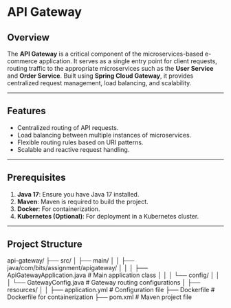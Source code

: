 # API Gateway

## Overview
The **API Gateway** is a critical component of the microservices-based e-commerce application. It serves as a single entry point for client requests, routing traffic to the appropriate microservices such as the **User Service** and **Order Service**. Built using **Spring Cloud Gateway**, it provides centralized request management, load balancing, and scalability.

---

## Features
- Centralized routing of API requests.
- Load balancing between multiple instances of microservices.
- Flexible routing rules based on URI patterns.
- Scalable and reactive request handling.

---

## Prerequisites
1. **Java 17**: Ensure you have Java 17 installed.
2. **Maven**: Maven is required to build the project.
3. **Docker**: For containerization.
4. **Kubernetes (Optional)**: For deployment in a Kubernetes cluster.

---

## Project Structure
api-gateway/
├── src/
│   ├── main/
│   │   ├── java/com/bits/assignment/apigateway/
│   │   │   ├── ApiGatewayApplication.java  # Main application class
│   │   │   └── config/
│   │   │       └── GatewayConfig.java      # Gateway routing configurations
│   ├── resources/
│   │   ├── application.yml                 # Configuration file
├── Dockerfile                              # Dockerfile for containerization
├── pom.xml                                 # Maven project file
